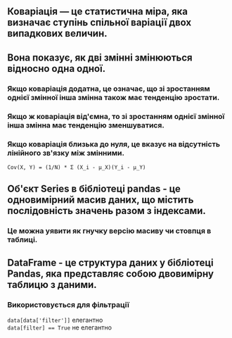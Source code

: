 ## Коваріація — це статистична міра, яка визначає ступінь спільної варіації двох випадкових величин.
## Вона показує, як дві змінні змінюються відносно одна одної.
### Якщо коваріація додатна, це означає, що зі зростанням однієї змінної інша змінна також має тенденцію зростати.
### Якщо ж коваріація від'ємна, то зі зростанням однієї змінної інша змінна має тенденцію зменшуватися.
### Якщо коваріація близька до нуля, це вказує на відсутність лінійного зв'язку між змінними.
`Cov(X, Y) = (1/N) * Σ (X_i - μ_X)(Y_i - μ_Y)`
## Об'єкт Series в бібліотеці pandas - це одновимірний масив даних, що містить послідовність значень разом з індексами.
### Це можна уявити як гнучку версію масиву чи стовпця в таблиці. 

## DataFrame - це структура даних у бібліотеці Pandas, яка представляє собою двовимірну таблицю з даними.
### Використовується для фільтрації  
`data[data['filter']]` елегантно   
`data[filter] == True` не елегантно
